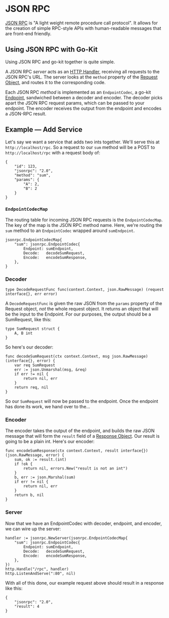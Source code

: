 # JSON RPC

[JSON RPC](http://www.jsonrpc.org) is "A light weight remote procedure call protocol". It allows for the creation of simple RPC-style APIs with human-readable messages that are front-end friendly.

## Using JSON RPC with Go-Kit
Using JSON RPC and go-kit together is quite simple.

A JSON RPC _server_ acts as an [HTTP Handler](https://godoc.org/net/http#Handler), receiving all requests to the JSON RPC's URL. The server looks at the `method` property of the [Request Object](http://www.jsonrpc.org/specification#request_object), and routes it to the corresponding code.

Each JSON RPC _method_ is implemented as an `EndpointCodec`, a go-kit [Endpoint](https://godoc.org/github.com/crazyscoop/kit/endpoint#Endpoint), sandwiched between a decoder and encoder. The decoder picks apart the JSON RPC request params, which can be passed to your endpoint. The encoder receives the output from the endpoint and encodes a JSON-RPC result.

## Example — Add Service
Let's say we want a service that adds two ints together. We'll serve this at `http://localhost/rpc`. So a request to our `sum` method will be a POST to `http://localhost/rpc` with a request body of:

	{
	    "id": 123,
	    "jsonrpc": "2.0",
	    "method": "sum",
	    "params": {
	    	"A": 2,
	    	"B": 2
	    }
	}

### `EndpointCodecMap`
The routing table for incoming JSON RPC requests is the `EndpointCodecMap`. The key of the map is the JSON RPC method name. Here, we're routing the `sum` method to an `EndpointCodec` wrapped around `sumEndpoint`.

	jsonrpc.EndpointCodecMap{
		"sum": jsonrpc.EndpointCodec{
			Endpoint: sumEndpoint,
			Decode:   decodeSumRequest,
			Encode:   encodeSumResponse,
		},
	}

### Decoder
	type DecodeRequestFunc func(context.Context, json.RawMessage) (request interface{}, err error)

A `DecodeRequestFunc` is given the raw JSON from the `params` property of the Request object, _not_ the whole request object. It returns an object that will be the input to the Endpoint. For our purposes, the output should be a SumRequest, like this:

	type SumRequest struct {
		A, B int
	}

So here's our decoder:

	func decodeSumRequest(ctx context.Context, msg json.RawMessage) (interface{}, error) {
		var req SumRequest
		err := json.Unmarshal(msg, &req)
		if err != nil {
			return nil, err
		}
		return req, nil
	}

So our `SumRequest` will now be passed to the endpoint. Once the endpoint has done its work, we hand over to the…

### Encoder
The encoder takes the output of the endpoint, and builds the raw JSON message that will form the `result` field of a [Response Object](http://www.jsonrpc.org/specification#response_object). Our result is going to be a plain int. Here's our encoder:

	func encodeSumResponse(ctx context.Context, result interface{}) (json.RawMessage, error) {
		sum, ok := result.(int)
		if !ok {
			return nil, errors.New("result is not an int")
		}
		b, err := json.Marshal(sum)
		if err != nil {
			return nil, err
		}
		return b, nil
	}

### Server
Now that we have an EndpointCodec with decoder, endpoint, and encoder, we can wire up the server:

	handler := jsonrpc.NewServer(jsonrpc.EndpointCodecMap{
		"sum": jsonrpc.EndpointCodec{
			Endpoint: sumEndpoint,
			Decode:   decodeSumRequest,
			Encode:   encodeSumResponse,
		},
	})
	http.Handle("/rpc", handler)
	http.ListenAndServe(":80", nil)

With all of this done, our example request above should result in a response like this:

	{
	    "jsonrpc": "2.0",
	    "result": 4
	}
